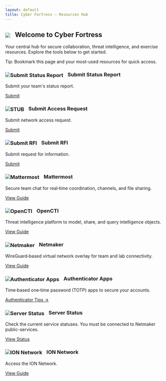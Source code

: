 ```yaml
---
layout: default
title: Cyber Fortress — Resources Hub
---
```


<div class="card">
  <h2><img src="https://img.icons8.com/ios-filled/50/50c878/security-checked.png" style="vertical-align:middle;margin-right:10px;"> Welcome to <strong>Cyber Fortress</strong></h2>
  <p>Your central hub for secure collaboration, threat intelligence, and exercise resources. Explore the tools below to get started.</p>
  <p class="note">Tip: Bookmark this page and your most-used resources for quick access.</p>
</div>

<div class="grid cols-2">
  <div class="card">
    <h3>
      <img src="https://img.icons8.com/ios-filled/40/ffb300/document.png" alt="Submit Status Report" style="vertical-align:middle;margin-right:10px;">
      Submit Status Report
    </h3>
    <p>Submit your team's status report.</p>
    <a class="btn" href="https://forms.osi.apps.mil/Pages/ResponsePage.aspx?id=D9fm-kuVEUiStgUw1vhMQ3u0h54G5ddCp_1JgSwszCpUMVFIVFRIMjlIQkNSNk5FNDRFOEpPREdCTi4u" target="_blank" rel="noopener">Submit</a>
  </div>
  <div class="card">
    <h3>
      <img src="https://img.icons8.com/ios-filled/40/cccccc/document.png" alt="STUB" style="vertical-align:middle;margin-right:10px;">
      Submit Access Request
    </h3>
    <p>Submit network access request.</p>
    <a class="btn" href="https://forms.osi.apps.mil/Pages/ResponsePage.aspx?id=D9fm-kuVEUiStgUw1vhMQ3u0h54G5ddCp_1JgSwszCpUNEwyWE1DOVpPUTlMRUVQQlREQUhJUjNFUC4u" target="_blank" rel="noopener">Submit</a>
  </div>
  <div class="card">
    <h3>
      <img src="https://img.icons8.com/ios-filled/40/ffb300/document.png" alt="Submit RFI" style="vertical-align:middle;margin-right:10px;">
      Submit RFI
    </h3>
    <p>Submit request for information.</p>
    <a class="btn" href="https://forms.osi.apps.mil/Pages/ResponsePage.aspx?id=D9fm-kuVEUiStgUw1vhMQ7Rk56EcanJOux-hIbnBCfhUOFNRSzJUVk40NlFFVjRDNVY2TkRaQlNEWC4u" target="_blank" rel="noopener">Submit</a>
  </div>
  <div class="card">
    <h3>
      <img src="https://img.icons8.com/ios-filled/40/7cc5ff/chat.png" alt="Mattermost" style="vertical-align:middle;margin-right:10px;">
      Mattermost
    </h3>
    <p>Secure team chat for real‑time coordination, channels, and file sharing.</p>
    <a class="btn" href="{{ '/resources/mattermost/' | relative_url }}">View Guide</a>
  </div>
  <div class="card">
    <h3>
      <img src="https://img.icons8.com/ios-filled/40/50c878/graph.png" alt="OpenCTI" style="vertical-align:middle;margin-right:10px;">
      OpenCTI
    </h3>
    <p>Threat intelligence platform to model, share, and query intelligence objects.</p>
    <a class="btn" href="{{ '/resources/opencti/' | relative_url }}">View Guide</a>
  </div>
  <div class="card">
    <h3>
      <img src="https://img.icons8.com/ios-filled/40/7cc5ff/network.png" alt="Netmaker" style="vertical-align:middle;margin-right:10px;">
      Netmaker
    </h3>
    <p>WireGuard‑based virtual network overlay for team and lab connectivity.</p>
    <a class="btn" href="{{ '/resources/netmaker/' | relative_url }}">View Guide</a>
  </div>
  <div class="card">
    <h3>
      <img src="https://img.icons8.com/ios-filled/40/50c878/lock-2.png" alt="Authenticator Apps" style="vertical-align:middle;margin-right:10px;">
      Authenticator Apps
    </h3>
    <p>Time‑based one‑time password (TOTP) apps to secure your accounts.</p>
    <a class="btn" href="{{ '/resources/authenticators/' | relative_url }}">Authenticator Tips →</a>
  </div>
  <div class="card">
    <h3>
      <img src="https://img.icons8.com/ios-filled/40/ffb300/server.png" alt="Server Status" style="vertical-align:middle;margin-right:10px;">
      Server Status
    </h3>
    <p>Check the current service statuses. You must be connected to Netmaker public-services.</p>
    <a class="btn" href="{{ '/resources/status/' | relative_url }}">View Status</a>
  </div>
  <div class="card">
    <h3>
      <img src="https://img.icons8.com/ios-filled/40/7cc5ff/cloud-network.png" alt="ION Network" style="vertical-align:middle;margin-right:10px;">
      ION Network
    </h3>
    <p>Access the ION Network.</p>
    <a class="btn" href="{{ '/resources/ion/' | relative_url }}">View Guide</a>
  </div>
  
  

<!--
<div class="card">
  <h3>Day‑of Quick Links</h3>
  <ul>
    <li><strong>Exercise Portal:</strong> <code>https://&lt;your-portal-domain&gt;/</code></li>
    <li><strong>Mattermost:</strong> <code>https://&lt;mattermost-host&gt;/</code></li>
    <li><strong>OpenCTI:</strong> <code>https://&lt;opencti-host&gt;/</code></li>
    <li><strong>Netmaker Dashboard:</strong> <code>https://&lt;netmaker-host&gt;/</code></li>
  </ul>
  <p class="note">Replace the placeholders above with your actual domains prior to the event.</p>
</div>
-->
